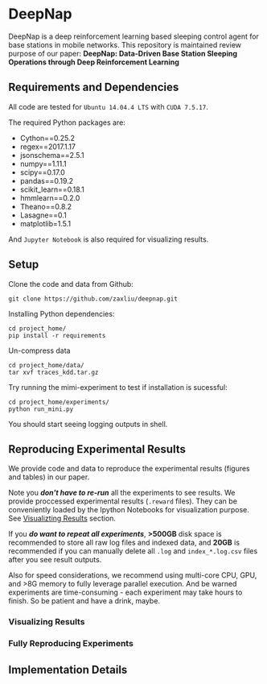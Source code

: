 # DeepNap
DeepNap is a deep reinforcement learning based sleeping control agent for base stations in mobile networks.
This repository is maintained review purpose of our paper: **DeepNap: Data-Driven Base Station Sleeping Operations through Deep Reinforcement Learning**

## Requirements and Dependencies
All code are tested for `Ubuntu 14.04.4 LTS` with `CUDA 7.5.17`.

The required Python packages are:
* Cython==0.25.2
* regex==2017.1.17
* jsonschema==2.5.1
* numpy==1.11.1
* scipy==0.17.0
* pandas==0.19.2
* scikit_learn==0.18.1
* hmmlearn==0.2.0
* Theano==0.8.2
* Lasagne==0.1
* matplotlib=1.5.1

And ```Jupyter Notebook``` is also required for visualizing results.

## Setup
Clone the code and data from Github:
```shell
git clone https://github.com/zaxliu/deepnap.git
```
Installing Python dependencies:
```shell
cd project_home/
pip install -r requirements
```
Un-compress data
```shell
cd project_home/data/
tar xvf traces_kdd.tar.gz
```
Try running the mimi-experiment to test if installation is sucessful:
```shell
cd project_home/experiments/
python run_mini.py
```
You should start seeing logging outputs in shell.


## Reproducing Experimental Results
We provide code and data to reproduce the experimental results (figures and tables) in our paper.

Note you **_don't have to re-run_** all the experiments to see results. We provide proccessed experimental results (```.reward``` files). They can be conveniently loaded by the Ipython Notebooks for visualization purpose. See [Visualizting Results](#visualizing-results) section.

If you **_do want to repeat all experiments_**, **>500GB** disk space is recommended to store all raw log files and indexed data, and **20GB** is recommended if you can manually delete all `.log` and `index_*.log.csv` files after you see result outputs.

Also for speed considerations, we recommend using multi-core CPU, GPU, and >8G memory to fully leverage parallel execution. And be warned experiments are time-consuming - each experiment may take hours to finish. So be patient and have a drink, maybe.

### Visualizing Results
### Fully Reproducing Experiments

## Implementation Details

